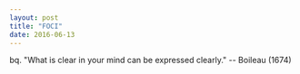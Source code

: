 ```yaml
---
layout: post
title: "FOCI"
date: 2016-06-13
---
```


bq. "What is clear in your mind can be expressed clearly." -- Boileau (1674)


